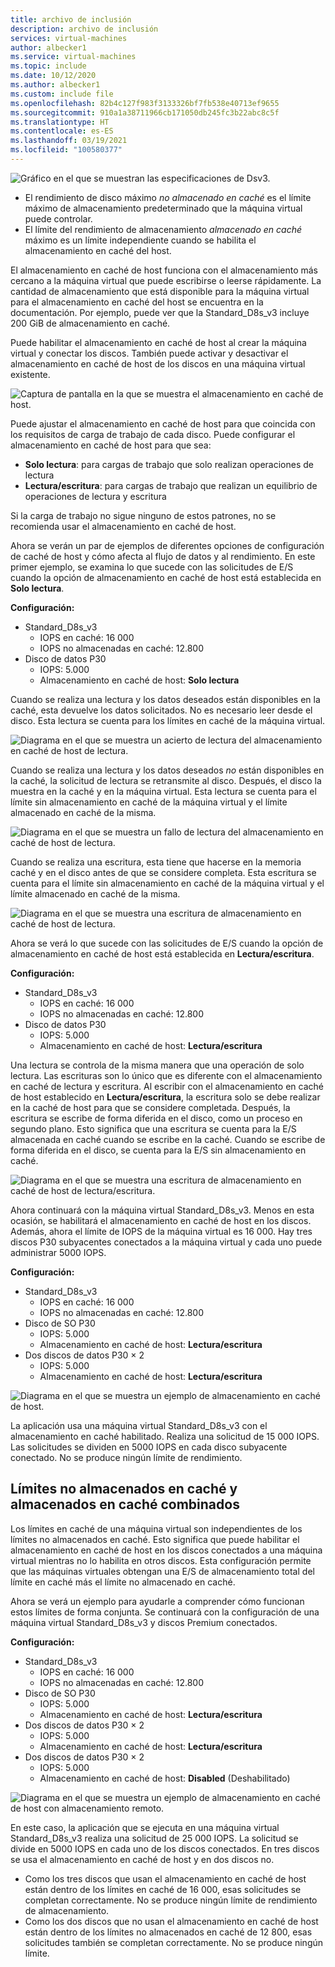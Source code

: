 ```yaml
---
title: archivo de inclusión
description: archivo de inclusión
services: virtual-machines
author: albecker1
ms.service: virtual-machines
ms.topic: include
ms.date: 10/12/2020
ms.author: albecker1
ms.custom: include file
ms.openlocfilehash: 82b4c127f983f3133326bf7fb538e40713ef9655
ms.sourcegitcommit: 910a1a38711966cb171050db245fc3b22abc8c5f
ms.translationtype: HT
ms.contentlocale: es-ES
ms.lasthandoff: 03/19/2021
ms.locfileid: "100580377"
---
```

![Gráfico en el que se muestran las especificaciones de Dsv3.](media/vm-disk-performance/dsv3-documentation.jpg)

- El rendimiento de disco máximo *no almacenado en caché* es el límite máximo de almacenamiento predeterminado que la máquina virtual puede controlar.
- El límite del rendimiento de almacenamiento *almacenado en caché* máximo es un límite independiente cuando se habilita el almacenamiento en caché del host.

El almacenamiento en caché de host funciona con el almacenamiento más cercano a la máquina virtual que puede escribirse o leerse rápidamente. La cantidad de almacenamiento que está disponible para la máquina virtual para el almacenamiento en caché del host se encuentra en la documentación. Por ejemplo, puede ver que la Standard_D8s_v3 incluye 200 GiB de almacenamiento en caché.

Puede habilitar el almacenamiento en caché de host al crear la máquina virtual y conectar los discos. También puede activar y desactivar el almacenamiento en caché de host de los discos en una máquina virtual existente.

![Captura de pantalla en la que se muestra el almacenamiento en caché de host.](media/vm-disk-performance/host-caching.jpg)

Puede ajustar el almacenamiento en caché de host para que coincida con los requisitos de carga de trabajo de cada disco. Puede configurar el almacenamiento en caché de host para que sea:

- **Solo lectura**: para cargas de trabajo que solo realizan operaciones de lectura
- **Lectura/escritura**: para cargas de trabajo que realizan un equilibrio de operaciones de lectura y escritura

Si la carga de trabajo no sigue ninguno de estos patrones, no se recomienda usar el almacenamiento en caché de host.

Ahora se verán un par de ejemplos de diferentes opciones de configuración de caché de host y cómo afecta al flujo de datos y al rendimiento. En este primer ejemplo, se examina lo que sucede con las solicitudes de E/S cuando la opción de almacenamiento en caché de host está establecida en **Solo lectura**.

**Configuración:**

- Standard_D8s_v3
  - IOPS en caché: 16 000
  - IOPS no almacenadas en caché: 12.800
- Disco de datos P30
  - IOPS: 5.000
  - Almacenamiento en caché de host: **Solo lectura**

Cuando se realiza una lectura y los datos deseados están disponibles en la caché, esta devuelve los datos solicitados. No es necesario leer desde el disco. Esta lectura se cuenta para los límites en caché de la máquina virtual.

![Diagrama en el que se muestra un acierto de lectura del almacenamiento en caché de host de lectura.](media/vm-disk-performance/host-caching-read-hit.jpg)

Cuando se realiza una lectura y los datos deseados *no* están disponibles en la caché, la solicitud de lectura se retransmite al disco. Después, el disco la muestra en la caché y en la máquina virtual. Esta lectura se cuenta para el límite sin almacenamiento en caché de la máquina virtual y el límite almacenado en caché de la misma.

![Diagrama en el que se muestra un fallo de lectura del almacenamiento en caché de host de lectura.](media/vm-disk-performance/host-caching-read-miss.jpg)

Cuando se realiza una escritura, esta tiene que hacerse en la memoria caché y en el disco antes de que se considere completa. Esta escritura se cuenta para el límite sin almacenamiento en caché de la máquina virtual y el límite almacenado en caché de la misma.

![Diagrama en el que se muestra una escritura de almacenamiento en caché de host de lectura.](media/vm-disk-performance/host-caching-write.jpg)

Ahora se verá lo que sucede con las solicitudes de E/S cuando la opción de almacenamiento en caché de host está establecida en **Lectura/escritura**.

**Configuración:**

- Standard_D8s_v3
  - IOPS en caché: 16 000
  - IOPS no almacenadas en caché: 12.800
- Disco de datos P30
  - IOPS: 5.000
  - Almacenamiento en caché de host: **Lectura/escritura**

Una lectura se controla de la misma manera que una operación de solo lectura. Las escrituras son lo único que es diferente con el almacenamiento en caché de lectura y escritura. Al escribir con el almacenamiento en caché de host establecido en **Lectura/escritura**, la escritura solo se debe realizar en la caché de host para que se considere completada. Después, la escritura se escribe de forma diferida en el disco, como un proceso en segundo plano. Esto significa que una escritura se cuenta para la E/S almacenada en caché cuando se escribe en la caché. Cuando se escribe de forma diferida en el disco, se cuenta para la E/S sin almacenamiento en caché.

![Diagrama en el que se muestra una escritura de almacenamiento en caché de host de lectura/escritura.](media/vm-disk-performance/host-caching-read-write.jpg)

Ahora continuará con la máquina virtual Standard_D8s_v3. Menos en esta ocasión, se habilitará el almacenamiento en caché de host en los discos. Además, ahora el límite de IOPS de la máquina virtual es 16 000. Hay tres discos P30 subyacentes conectados a la máquina virtual y cada uno puede administrar 5000 IOPS.

**Configuración:**

- Standard_D8s_v3
  - IOPS en caché: 16 000
  - IOPS no almacenadas en caché: 12.800
- Disco de SO P30
  - IOPS: 5.000
  - Almacenamiento en caché de host: **Lectura/escritura**
- Dos discos de datos P30 × 2
  - IOPS: 5.000
  - Almacenamiento en caché de host: **Lectura/escritura**

![Diagrama en el que se muestra un ejemplo de almacenamiento en caché de host.](media/vm-disk-performance/host-caching-example-without-remote.jpg)

La aplicación usa una máquina virtual Standard_D8s_v3 con el almacenamiento en caché habilitado. Realiza una solicitud de 15 000 IOPS. Las solicitudes se dividen en 5000 IOPS en cada disco subyacente conectado. No se produce ningún límite de rendimiento.

## <a name="combined-uncached-and-cached-limits"></a>Límites no almacenados en caché y almacenados en caché combinados

Los límites en caché de una máquina virtual son independientes de los límites no almacenados en caché. Esto significa que puede habilitar el almacenamiento en caché de host en los discos conectados a una máquina virtual mientras no lo habilita en otros discos. Esta configuración permite que las máquinas virtuales obtengan una E/S de almacenamiento total del límite en caché más el límite no almacenado en caché.

Ahora se verá un ejemplo para ayudarle a comprender cómo funcionan estos límites de forma conjunta. Se continuará con la configuración de una máquina virtual Standard_D8s_v3 y discos Premium conectados.

**Configuración:**

- Standard_D8s_v3
  - IOPS en caché: 16 000
  - IOPS no almacenadas en caché: 12.800
- Disco de SO P30
  - IOPS: 5.000
  - Almacenamiento en caché de host: **Lectura/escritura**
- Dos discos de datos P30 × 2
  - IOPS: 5.000
  - Almacenamiento en caché de host: **Lectura/escritura**
- Dos discos de datos P30 × 2
  - IOPS: 5.000
  - Almacenamiento en caché de host: **Disabled** (Deshabilitado)

![Diagrama en el que se muestra un ejemplo de almacenamiento en caché de host con almacenamiento remoto.](media/vm-disk-performance/host-caching-example-with-remote.jpg)

En este caso, la aplicación que se ejecuta en una máquina virtual Standard_D8s_v3 realiza una solicitud de 25 000 IOPS. La solicitud se divide en 5000 IOPS en cada uno de los discos conectados. En tres discos se usa el almacenamiento en caché de host y en dos discos no.

- Como los tres discos que usan el almacenamiento en caché de host están dentro de los límites en caché de 16 000, esas solicitudes se completan correctamente. No se produce ningún límite de rendimiento de almacenamiento.
- Como los dos discos que no usan el almacenamiento en caché de host están dentro de los límites no almacenados en caché de 12 800, esas solicitudes también se completan correctamente. No se produce ningún límite.

